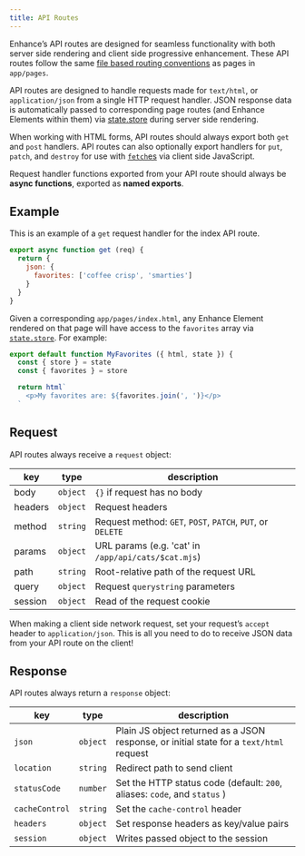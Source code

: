 ```yaml
---
title: API Routes
---
```


Enhance’s API routes are designed for seamless functionality with both server side rendering and client side progressive enhancement. These API routes follow the same [file based routing conventions](/docs/routing) as pages in `app/pages`.

API routes are designed to handle requests made for `text/html`, or `application/json` from a single HTTP request handler. JSON response data is automatically passed to corresponding page routes (and Enhance Elements within them) via [state.store](/docs/elements/state/store) during server side rendering.

When working with HTML forms, API routes should always export both `get` and `post` handlers. API routes can also optionally export handlers for `put`, `patch`, and `destroy` for use with [`fetch`es](https://developer.mozilla.org/en-US/docs/Web/API/Fetch_API) via client side JavaScript.

<doc-callout level="info">

Request handler functions exported from your API route should always be **async functions**, exported as **named exports**.

</doc-callout>

## Example

This is an example of a `get` request handler for the index API route.

<doc-code filename="api/index.mjs">

```javascript
export async function get (req) {
  return {
    json: {
      favorites: ['coffee crisp', 'smarties']
    }
  }
}
```
</doc-code>

Given a corresponding `app/pages/index.html`, any Enhance Element rendered on that page will have access to the `favorites` array via [`state.store`](/docs/elements/state/store). For example:

```js
export default function MyFavorites ({ html, state }) {
  const { store } = state
  const { favorites } = store

  return html`
    <p>My favorites are: ${favorites.join(', ')}</p>
  `
```

## Request

API routes always receive a `request` object:

| key     | type     | description
|---------|----------|---
| body    | `object` | `{}` if request has no body
| headers | `object` | Request headers
| method  | `string` | Request method: `GET`, `POST`, `PATCH`, `PUT`, or `DELETE`
| params  | `object` | URL params (e.g. 'cat' in `/app/api/cats/$cat.mjs`)
| path    | `string` | Root-relative path of the request URL
| query   | `object` | Request `querystring` parameters
| session | `object` | Read of the request cookie

<doc-callout level="tip">

When making a client side network request, set your request’s `accept` header to `application/json`. This is all you need to do to receive JSON data from your API route on the client!

</doc-callout>

## Response

API routes always return a `response` object:

| key          | type     | description
|--------------|----------|---
| `json`         | `object` | Plain JS object returned as a JSON response, or initial state for a `text/html` request
| `location`     | `string` | Redirect path to send client
| `statusCode`   | `number` | Set the HTTP status code (default: `200`, aliases: `code`, and `status` )
| `cacheControl` | `string` | Set the `cache-control` header
| `headers`      | `object` | Set response headers as key/value pairs
| `session`      | `object` | Writes passed object to the session

